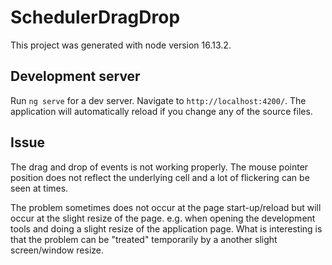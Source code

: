 # SchedulerDragDrop

This project was generated with node version 16.13.2.

## Development server

Run `ng serve` for a dev server. Navigate to `http://localhost:4200/`. 
The application will automatically reload if you change any of the source files.


## Issue
The drag and drop of events is not working properly. The mouse pointer position 
does not reflect the underlying cell and a lot of flickering can be seen at 
times. 

The problem sometimes does not occur at the page start-up/reload but will occur 
at the slight resize of the page. e.g. when opening the development tools and
doing a slight resize of the application page. What is interesting is that the 
problem can be "treated" temporarily by a another slight screen/window resize.